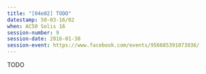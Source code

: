 ```yaml
---
title: "[04e02] TODO"
datestamp: 50-03-16/02
when: AC50 Solis 16
session-number: 9
session-date: 2016-01-30
session-event: https://www.facebook.com/events/956685391073036/
---
```

TODO
